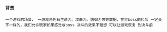 #### 背景

    一个游戏的场景， 一游戏角色有生命力、攻击力、防御力等等数据，在打boss前和后 一定会不一样的，我们允许玩家如果感觉与boss 决斗的效果不理想 可以让游戏恢复 到决斗前

    